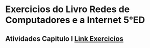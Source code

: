 # Exercicios do Livro Redes de Computadores e a Internet 5°ED

## Atividades Capitulo I [Link Exercicios](https://github.com/rafaelgov95/LivroRedesInternetKurose/blob/master/CapituloI.md)
